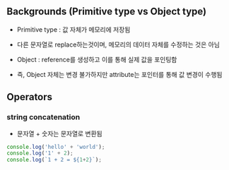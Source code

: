 ## Backgrounds (Primitive type vs Object type)
* Primitive type : 값 자체가 메모리에 저장됨
* 다른 문자열로 replace하는것이며, 메모리의 데이터 자체를 수정하는 것은 아님

* Object : reference를 생성하고 이를 통해 실제 값을 포인팅함 
* 즉, Object 자체는 변경 불가하지만 attribute는 포인터를 통해 값 변경이 수행됨

## Operators
### string concatenation
* 문자열 + 숫자는 문자열로 변환됨

```javascript
console.log('hello' + 'world');
console.log('1' + 2);
console.log(`1 + 2 = ${1+2}`);
```



